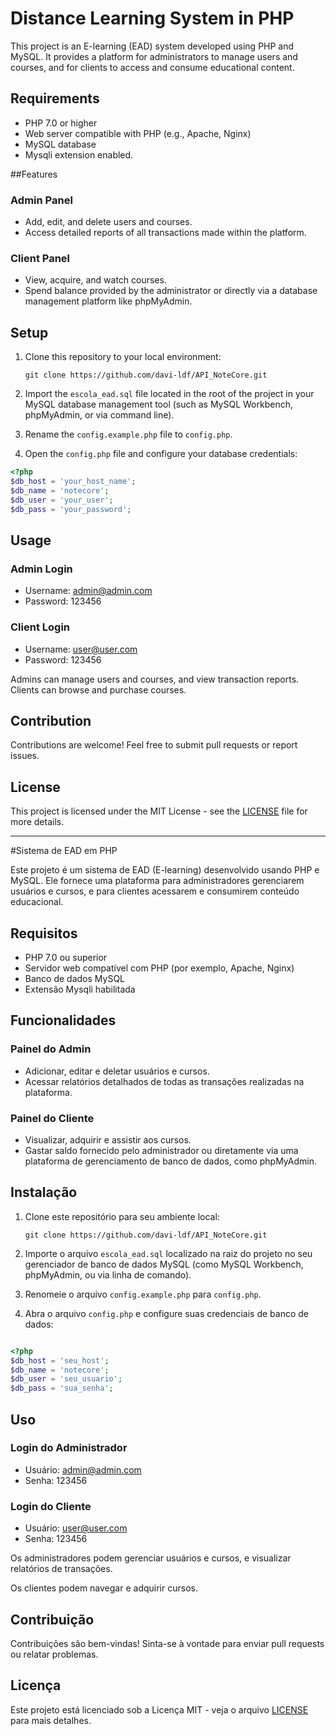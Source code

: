 # Distance Learning System in PHP

This project is an E-learning (EAD) system developed using PHP and MySQL. It provides a platform for administrators to manage users and courses, and for clients to access and consume educational content.

## Requirements

- PHP 7.0 or higher
- Web server compatible with PHP (e.g., Apache, Nginx)
- MySQL database
- Mysqli extension enabled.

##Features
### Admin Panel
- Add, edit, and delete users and courses.
- Access detailed reports of all transactions made within the platform.

### Client Panel
- View, acquire, and watch courses.
- Spend balance provided by the administrator or directly via a database management platform like phpMyAdmin.


## Setup

1. Clone this repository to your local environment:

    `git clone https://github.com/davi-ldf/API_NoteCore.git`


2. Import the `escola_ead.sql` file located in the root of the project in your MySQL database management tool (such as MySQL Workbench, phpMyAdmin, or via command line).

3. Rename the `config.example.php` file to `config.php`.

4. Open the `config.php` file and configure your database credentials:

```php
<?php
$db_host = 'your_host_name';
$db_name = 'notecore';
$db_user = 'your_user';
$db_pass = 'your_password';

```

## Usage

### Admin Login
- Username: admin@admin.com
- Password: 123456
  
### Client Login
- Username: user@user.com
- Password: 123456
  
Admins can manage users and courses, and view transaction reports. 
Clients can browse and purchase courses.

## Contribution

Contributions are welcome! Feel free to submit pull requests or report issues.

## License

This project is licensed under the MIT License - see the [LICENSE](LICENSE) file for more details.


____________________________________________________________________________________________________________________________________________________________________________________________________________________


#Sistema de EAD em PHP

Este projeto é um sistema de EAD (E-learning) desenvolvido usando PHP e MySQL. Ele fornece uma plataforma para administradores gerenciarem usuários e cursos, e para clientes acessarem e consumirem conteúdo educacional.

## Requisitos
- PHP 7.0 ou superior
- Servidor web compatível com PHP (por exemplo, Apache, Nginx)
- Banco de dados MySQL
- Extensão Mysqli habilitada


## Funcionalidades

### Painel do Admin
- Adicionar, editar e deletar usuários e cursos.
- Acessar relatórios detalhados de todas as transações realizadas na plataforma.

### Painel do Cliente
- Visualizar, adquirir e assistir aos cursos.
- Gastar saldo fornecido pelo administrador ou diretamente via uma plataforma de gerenciamento de banco de dados, como phpMyAdmin.


## Instalação
1. Clone este repositório para seu ambiente local:

    `git clone https://github.com/davi-ldf/API_NoteCore.git`


2. Importe o arquivo `escola_ead.sql` localizado na raiz do projeto no seu gerenciador de banco de dados MySQL (como MySQL Workbench, phpMyAdmin, ou via linha de comando).

3. Renomeie o arquivo `config.example.php` para `config.php`.

4. Abra o arquivo `config.php` e configure suas credenciais de banco de dados:

```php

<?php
$db_host = 'seu_host';
$db_name = 'notecore';
$db_user = 'seu_usuario';
$db_pass = 'sua_senha';

```

## Uso

### Login do Administrador
- Usuário: admin@admin.com
- Senha: 123456

### Login do Cliente
- Usuário: user@user.com
- Senha: 123456

Os administradores podem gerenciar usuários e cursos, e visualizar relatórios de transações.

Os clientes podem navegar e adquirir cursos.

## Contribuição
Contribuições são bem-vindas! Sinta-se à vontade para enviar pull requests ou relatar problemas.

## Licença
Este projeto está licenciado sob a Licença MIT - veja o arquivo [LICENSE](LICENSE) para mais detalhes.
